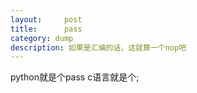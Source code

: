 ```yaml
---
layout:     post
title:      pass
category: dump
description: 如果是汇编的话，这就算一个nop吧
---
```

python就是个pass
c语言就是个;